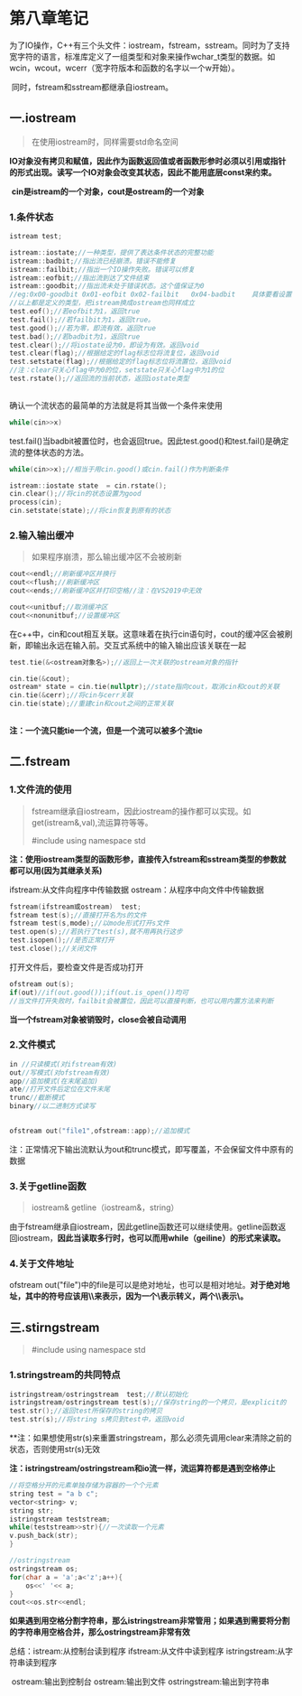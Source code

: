 # 第八章笔记

​	为了IO操作，C++有三个头文件：iostream，fstream，sstream。同时为了支持宽字符的语言，标准库定义了一组类型和对象来操作wchar_t类型的数据。如wcin，wcout，wcerr（宽字符版本和函数的名字以一个w开始）。

​	同时，fstream和sstream都继承自iostream。

## 一.iostream

> 在使用iostream时，同样需要std命名空间

​	**IO对象没有拷贝和赋值，因此作为函数返回值或者函数形参时必须以引用或指针的形式出现。读写一个IO对象会改变其状态，因此不能用底层const来约束。**

​	**cin是istream的一个对象，cout是ostream的一个对象**

### 1.条件状态

```c++
istream test;

istream::iostate;//一种类型，提供了表达条件状态的完整功能
istream::badbit;//指出流已经崩溃。错误不能修复
istream::failbit;//指出一个IO操作失败。错误可以修复
istream::eofbit;//指出流到达了文件结束
istream::goodbit;//指出流未处于错误状态。这个值保证为0
//eg:0x00-goodbit 0x01-eofbit 0x02-failbit   0x04-badbit    具体要看设置
//以上都是定义的类型，把istream换成ostream也同样成立
test.eof();//若eofbit为1，返回true
test.fail();//若failbit为1，返回true。
test.good();//若为零，即流有效，返回true
test.bad();//若badbit为1，返回true
test.clear();//将iostate设为0，即设为有效。返回void
test.clear(flag);//根据给定的flag标志位将流复位，返回void
test.setstate(flag);//根据给定的flag标志位将流置位，返回void
//注：clear只关心flag中为0的位，setstate只关心flag中为1的位
test.rstate();//返回流的当前状态，返回iostate类型
 
```

确认一个流状态的最简单的方法就是将其当做一个条件来使用

```c++
while(cin>>x)
```

test.fail()当badbit被置位时，也会返回true。因此test.good()和test.fail()是确定流的整体状态的方法。

```c++
while(cin>>x);//相当于用cin.good()或cin.fail()作为判断条件
```

```c++
istream::iostate state  = cin.rstate();
cin.clear();//将cin的状态设置为good
process(cin);
cin.setstate(state);//将cin恢复到原有的状态
```



### 2.输入输出缓冲

> 如果程序崩溃，那么输出缓冲区不会被刷新

```c++
cout<<endl;//刷新缓冲区并换行
cout<<flush;//刷新缓冲区
cout<<ends;//刷新缓冲区并打印空格//注：在VS2019中无效
```

```c++
cout<<unitbuf;//取消缓冲区
cout<<nonunitbuf;//设置缓冲区
```

在c++中，cin和cout相互关联。这意味着在执行cin语句时，cout的缓冲区会被刷新，即输出永远在输入前。交互式系统中的输入输出应该关联在一起

```c++
test.tie(&<ostream对象名>);//返回上一次关联的ostream对象的指针

cin.tie(&cout);
ostream* state = cin.tie(nullptr);//state指向cout，取消cin和cout的关联
cin.tie(&cerr);//将cin与cerr关联
cin.tie(state);//重建cin和cout之间的正常关联
    
```

**注：一个流只能tie一个流，但是一个流可以被多个流tie**

## 二.fstream

### 1.文件流的使用

> fstream继承自iostream，因此iostream的操作都可以实现。如get(istream&,val),流运算符等等。
>
> #include<fstream> using namespace std

**注：使用iostream类型的函数形参，直接传入fstream和sstream类型的参数就都可以用(因为其继承关系)**

ifstream:从文件向程序中传输数据   ostream：从程序中向文件中传输数据

```c++
fstream(ifstream或ostream)  test;
fstream test(s);//直接打开名为s的文件
fstream test(s,mode);//以mode形式打开s文件
test.open(s);//若执行了test(s),就不用再执行这步
test.isopen();//是否正常打开
test.close();//关闭文件
```

打开文件后，要检查文件是否成功打开

```c++
ofstream out(s);
if(out)//if(out.good());if(out.is_open())均可
//当文件打开失败时，failbit会被置位，因此可以直接判断，也可以用内置方法来判断
```

**当一个fstream对象被销毁时，close会被自动调用**

### 2.文件模式

```c++
in //只读模式(对ifstream有效)
out//写模式(对ofstream有效)
app//追加模式(在末尾追加)
ate//打开文件后定位在文件末尾
trunc//截断模式
binary//以二进制方式读写
    
```

```c++
ofstream out("file1",ofstream::app);//追加模式
```

注：正常情况下输出流默认为out和trunc模式，即写覆盖，不会保留文件中原有的数据

### 3.关于getline函数

> iostream& getline（iostream&，string）

由于fstream继承自iostream，因此getline函数还可以继续使用。getline函数返回iostream，**因此当读取多行时，也可以而用while（geiline）的形式来读取。**

### 4.关于文件地址

ofstream out("file")中的file是可以是绝对地址，也可以是相对地址。**对于绝对地址，其中的符号应该用\\\\来表示，因为一个\\表示转义，两个\\\\表示\\。**

## 三.stirngstream

> #include<sstream> using namespace std

### 1.stringstream的共同特点

```c++
istringstream/ostringstream  test;//默认初始化
istringstream/ostringstream test(s);//保存string的一个拷贝，是explicit的
test.str();//返回test所保存的string的拷贝
test.str(s);//将string s拷贝到test中，返回void
```

**注：如果想使用str(s)来重置stringstream，那么必须先调用clear来清除之前的状态，否则使用str(s)无效

**注：istringstream/ostringstream和io流一样，流运算符都是遇到空格停止**

```c++
//将空格分开的元素单独存储为容器的一个个元素
string test = "a b c";
vector<string> v;
string str;
istringstream teststream;
while(teststream>>str){//一次读取一个元素
v.push_back(str);
}
```

```c++
//ostringstream
ostringstream os;
for(char a = 'a';a<'z';a++){
    os<<' '<< a;
}
cout<<os.str<<endl;
```



**如果遇到用空格分割字符串，那么istringstream非常管用；如果遇到需要将分割的字符串用空格合并，那么ostringstream非常有效**

总结：istream:从控制台读到程序    ifstream:从文件中读到程序  istringstream:从字符串读到程序

​			ostream:输出到控制台  ostream:输出到文件  ostringstream:输出到字符串

